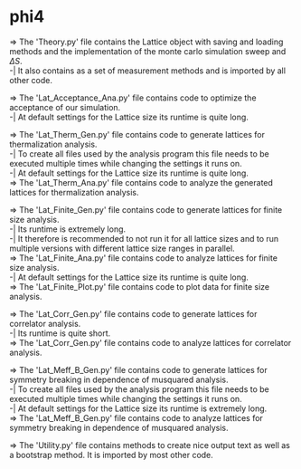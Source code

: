 # phi4

=> The 'Theory.py' file contains the Lattice object with saving and loading methods and the implementation of the monte carlo simulation sweep and $\Delta S$. \
-| It also contains as a set of measurement methods and is imported by all other code.

=> The 'Lat_Acceptance_Ana.py' file contains code to optimize the acceptance of our simulation. \
-| At default settings for the Lattice size its runtime is quite long.

=> The 'Lat_Therm_Gen.py' file contains code to generate lattices for thermalization analysis. \
-| To create all files used by the analysis program this file needs to be executed multiple times while changing the settings it runs on. \
-| At default settings for the Lattice size its runtime is quite long. \
=> The 'Lat_Therm_Ana.py' file contains code to analyze the generated lattices for thermalization analysis.

=> The 'Lat_Finite_Gen.py' file contains code to generate lattices for finite size analysis. \
-| Its runtime is extremely long. \
-| It therefore is recommended to not run it for all lattice sizes and to run multiple versions with different lattice size ranges in parallel. \
=> The 'Lat_Finite_Ana.py' file contains code to analyze lattices for finite size analysis. \
-| At default settings for the Lattice size its runtime is quite long. \
=> The 'Lat_Finite_Plot.py' file contains code to plot data for finite size analysis.

=> The 'Lat_Corr_Gen.py' file contains code to generate lattices for correlator analysis. \
-| Its runtime is quite short. \
=> The 'Lat_Corr_Gen.py' file contains code to analyze lattices for correlator analysis.

=> The 'Lat_Meff_B_Gen.py' file contains code to generate lattices for symmetry breaking in dependence of musquared analysis. \
-| To create all files used by the analysis program this file needs to be executed multiple times while changing the settings it runs on. \
-| At default settings for the Lattice size its runtime is extremely long. \
=> The 'Lat_Meff_B_Gen.py' file contains code to analyze lattices for symmetry breaking in dependence of musquared analysis.

=> The 'Utility.py' file contains methods to create nice output text as well as a bootstrap method. It is imported by most other code.
